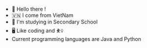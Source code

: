- :evergreen_tree: Hello there !
- :vietnam: I come from VietNam
- :school: I'm studying in Secondary School
- 🖥️ Like coding and ⛹️‍♀️
- Current programming languages are Java and Python
